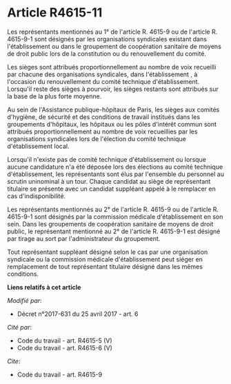 # Article R4615-11

Les représentants mentionnés au 1° de l'article R. 4615-9 ou de l'article R. 4615-9-1 sont désignés par les organisations
syndicales existant dans l'établissement ou dans le groupement de coopération sanitaire de moyens de droit public lors de la
constitution ou du renouvellement du comité.

Les sièges sont attribués proportionnellement au nombre de voix recueilli par chacune des organisations syndicales, dans
l'établissement , à l'occasion du renouvellement du comité technique d'établissement. Lorsqu'il reste des sièges à pourvoir,
les sièges restants sont attribués sur la base de la plus forte moyenne.

Au sein de l'Assistance publique-hôpitaux de Paris, les sièges aux comités d'hygiène, de sécurité et des conditions de
travail institués dans les groupements d'hôpitaux, les hôpitaux ou les pôles d'intérêt commun sont attribués
proportionnellement au nombre de voix recueillies par les organisations syndicales lors de l'élection du comité technique
d'établissement local.

Lorsqu'il n'existe pas de comité technique d'établissement ou lorsque aucune candidature n'a été déposée lors des élections
au comité technique d'établissement, les représentants sont élus par l'ensemble du personnel au scrutin uninominal à un tour.
Chaque candidat au siège de représentant titulaire se présente avec un candidat suppléant appelé à le remplacer en cas
d'indisponibilité.

Les représentants mentionnés au 2° de l'article R. 4615-9 ou de l'article R. 4615-9-1 sont désignés par la commission
médicale d'établissement en son sein. Dans les groupements de coopération sanitaire de moyens de droit public, le
représentant mentionné au 2° de l'article R. 4615-9-1 est désigné par tirage au sort par l'administrateur du groupement.

Tout représentant suppléant désigné selon le cas par une organisation syndicale ou la commission médicale d'établissement
peut siéger en remplacement de tout représentant titulaire désigné dans les mêmes conditions.

**Liens relatifs à cet article**

_Modifié par_:

  - Décret n°2017-631 du 25 avril 2017 - art. 6

_Cité par_:

  - Code du travail - art. R4615-5 (V)
  - Code du travail - art. R4615-6 (V)

_Cite_:

  - Code du travail - art. R4615-9
